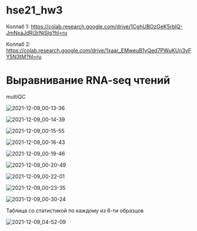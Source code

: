 # hse21_hw3
Коллаб 1: https://colab.research.google.com/drive/1CghUBOzGeK5rblQ-JmNxaJdRj3rNjSIg?hl=ru

Коллаб 2: https://colab.research.google.com/drive/1xaar_EMweuB1yQed7PWuKUn3vFY5N3tM?hl=ru
# Выравнивание RNA-seq чтений

multiQC

![2021-12-09_00-13-36](https://user-images.githubusercontent.com/95506249/145439893-e6d860d7-5a58-4933-ae1d-461ea62f3302.png)

![2021-12-09_00-14-39](https://user-images.githubusercontent.com/95506249/145439937-6f43774a-c9b8-4d4a-a4e9-1167e5eb3cb4.png)

![2021-12-09_00-15-55](https://user-images.githubusercontent.com/95506249/145439995-6cff4098-2f64-4da3-abae-61b57ef43086.png)

![2021-12-09_00-16-43](https://user-images.githubusercontent.com/95506249/145440020-c4ef6cc8-20f3-4d47-9fcf-d73b5c18992f.png)

![2021-12-09_00-19-46](https://user-images.githubusercontent.com/95506249/145440035-e62bcdf5-6799-4dae-b619-11fda86e1e7f.png)

![2021-12-09_00-20-49](https://user-images.githubusercontent.com/95506249/145440056-07277712-966e-499d-bd14-5fb82b258c45.png)

![2021-12-09_00-22-01](https://user-images.githubusercontent.com/95506249/145440083-f9246133-1a90-4e2a-847d-0a6f3ed3bd7c.png)

![2021-12-09_00-23-35](https://user-images.githubusercontent.com/95506249/145440109-fe66b8f9-46ff-4730-a318-6fc9397f2566.png)

![2021-12-09_00-30-24](https://user-images.githubusercontent.com/95506249/145440129-bfbf9b06-3454-4fa7-89d6-86d935623b00.png)

Таблица со статистикой по каждому из 6-ти образцов

![2021-12-09_04-52-09](https://user-images.githubusercontent.com/95506249/145440754-9a9b748b-a30d-43a6-89ce-c2c2b15763e1.png)

